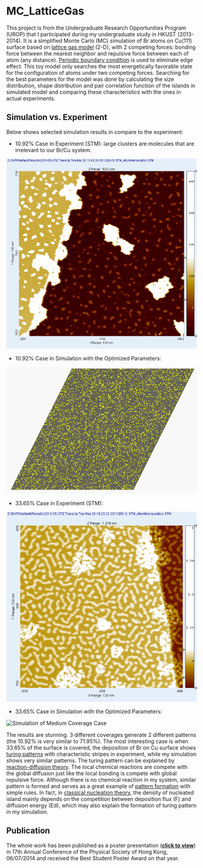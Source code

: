 # MC_LatticeGas
This project is from the Undergraduate Research Opportunities Program (UROP) that I participated during my undergraduate study in HKUST (2013-2014). It is a simplified Monte Carlo (MC) simulation of Br atoms on Cu(111) surface based on [lattice gas model](https://en.wikipedia.org/wiki/Ising_model#Lattice_gas) (2-D), with 2 competing forces: bonding force between the nearest neighbor and repulsive force between each of atom (any distance). [Periodic boundary condition](https://en.wikipedia.org/wiki/Periodic_boundary_conditions) is used to eliminate edge effect. This toy model only searches the most energetically favorable state for the configuration of atoms under two competing forces. Searching for the best parameters for the model was done by calculating the size distribution, shape distribution and pair correlation function of the islands in simulated model and comparing these characteristics with the ones in actual experiments. 

## Simulation vs. Experiment

Below shows selected simulation results in compare to the experiment:

- 10.92% Case in Experiment (STM): large clusters are molecules that are irrelevant to our Br/Cu system.

![Experiment of Low Coverage Case](/Results/Example_STM_Scans/10%25_Z%20TraceUp%20Tue%20May%2028%2015_48_39%202013%20%5B20-1%5D%20%20STM_AtomManipulation%20STM.bmp)

- 10.92% Case in Simulation with the Optimized Parameters: 

![Simulation of Low Coverage Case](/Results/GIF/10.92%25%2C%20E%3D2e-3%2CA%3D4e-4.gif)

- 33.65% Case in Experiment (STM):

![Experiment of Mediun Coverage Case](/Results/Example_STM_Scans/33%25_Z%20TraceUp%20Tue%20May%2028%2019_23_23%202013%20%5B50-1%5D%20%20STM_AtomManipulation%20STM.bmp)

- 33.65% Case in Simulation with the Optimized Parameters:

![Simulation of Medium Coverage Case](/Results/GIF/33.65%25%2C%20E%3D2e-3%2CA%3D4e-4.gif)

The results are stunning. 3 different coverages generate 2 different patterns (the 10.92% is very similar to 71.95%). The most interesting case is when 33.65% of the surface is covered, the deposition of Br on Cu surface shows [turing patterns](https://en.wikipedia.org/wiki/Turing_pattern) with characteristic stripes in experiment, while my simulation shows very similar patterns. The turing pattern can be explained by [reaction-diffusion theory](https://en.wikipedia.org/wiki/Reaction%E2%80%93diffusion_system). The local chemical reactions are compete with the global diffusion just like the local bonding is compete with global repulsive force. Although there is no chemical reaction in my system, similar pattern is formed and serves as a great example of [pattern formation](https://en.wikipedia.org/wiki/Pattern_formation) with simple rules. In fact, in [classical nucleation theory](https://en.wikipedia.org/wiki/Classical_nucleation_theory), the density of nucleated island mainly depends on the competition between deposition flux (F) and diffusion energy (Ed), which may also explain the formation of turing pattern in my simulation.  

## Publication

The whole work has been published as a poster presentation (**[click to view](/HKPS%202014.pdf)**) in 17th Annual Conference of the Physical Society of Hong Kong, 06/07/2014 and received the Best Student Poster Award on that year.
